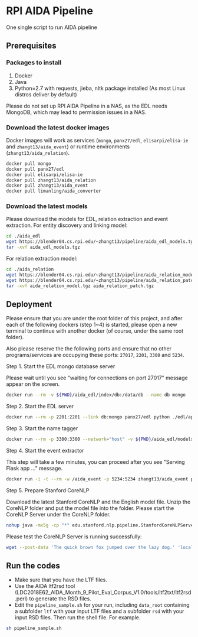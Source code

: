 # RPI AIDA Pipeline
One single script to run AIDA pipeline

## Prerequisites
### Packages to install
1. Docker
2. Java
3. Python=2.7 with requests, jieba, nltk package installed (As most Linux distros deliver by default)

Please do not set up RPI AIDA Pipeline in a NAS, as the EDL needs MongoDB, which may lead to permission issues in a NAS.

### Download the latest docker images
Docker images will work as services (`mongo`, `panx27/edl`, `elisarpi/elisa-ie` and `zhangt13/aida_event`) or runtime environments (`zhangt13/aida_relation`).
```bash
docker pull mongo
docker pull panx27/edl
docker pull elisarpi/elisa-ie
docker pull zhangt13/aida_relation
docker pull zhangt13/aida_event
docker pull limanling/aida_converter

```

### Download the latest models
Please download the models for EDL, relation extraction and event extraction.
For entity discovery and linking model:
```bash
cd ./aida_edl
wget https://blender04.cs.rpi.edu/~zhangt13/pipeline/aida_edl_models.tgz
tar -xvf aida_edl_models.tgz
```
For relation extraction model:
```bash
cd ./aida_relation
wget https://blender04.cs.rpi.edu/~zhangt13/pipeline/aida_relation_model.tgz
wget https://blender04.cs.rpi.edu/~zhangt13/pipeline/aida_relation_patch.tgz
tar -xvf aida_relation_model.tgz aida_relation_patch.tgz
```

## Deployment
Please ensure that you are under the root folder of this project, and after each of the following dockers (step 1~4) is started, please open a new terminal to continue with another docker (of course, under the same root folder).

Also please reserve the the following ports and ensure that no other programs/services are occupying these ports: `27017`, `2201`, `3300` and `5234`.

Step 1. Start the EDL mongo database server

Please wait until you see "waiting for connections on port 27017" message appear on the screen.

```bash
docker run --rm -v ${PWD}/aida_edl/index/db:/data/db --name db mongo
```

Step 2. Start the EDL server
```bash
docker run --rm -p 2201:2201 --link db:mongo panx27/edl python ./edl/api/web.py 2201
```

Step 3. Start the name tagger
```bash
docker run --rm -p 3300:3300 --network="host" -v ${PWD}/aida_edl/models/:/usr/src/app/data/name_tagger/pytorch_models -ti elisarpi/elisa-ie /usr/src/app/lorelei_demo/run.py --preload --in_domain
```

Step 4. Start the event extractor

This step will take a few minutes, you can proceed after you see "Serving Flask app ..." message.
```bash
docker run -i -t --rm -w /aida_event -p 5234:5234 zhangt13/aida_event python gail_event.py
```

Step 5. Prepare Stanford CoreNLP

Download the latest Stanford CoreNLP and the English model file. Unzip the CoreNLP folder and put the model file into the folder. Please start the CoreNLP Server under the CoreNLP folder.

```bash
nohup java -mx5g -cp "*" edu.stanford.nlp.pipeline.StanfordCoreNLPServer -port 9001 -timeout 150000 -annotators tokenize,ssplit,pos,lemma,ner,regexner,depparse,entitymentions -outputFormat json -lazy false &
```

Please test the CoreNLP Server is running successfully:
```bash
wget --post-data 'The quick brown fox jumped over the lazy dog.' 'localhost:9001/?properties={"annotators":"tokenize,ssplit,pos,lemma,ner,regexner,depparse,entitymentions","outputFormat":"json"}'
```
<!-- Run Stanford CoreNLP using Docker.
```bash
docker pull graham3333/corenlp-complete
docker run -itd -p 9000:9000 --name corenlp graham3333/corenlp-complete
wget --post-data 'The quick brown fox jumped over the lazy dog.' 'localhost:9000/?properties={"annotators":"tokenize,ssplit,pos,lemma,ner,regexner,depparse,entitymentions","outputFormat":"json"}'
```-->

## Run the codes
* Make sure that you have the LTF files.
* Use the AIDA ltf2rsd tool (LDC2018E62_AIDA_Month_9_Pilot_Eval_Corpus_V1.0/tools/ltf2txt/ltf2rsd.perl) to generate the RSD files. 
* Edit the `pipeline_sample.sh` for your run, including `data_root` containing a subfolder `ltf` with your input LTF files and a subfolder `rsd` with your input RSD files. Then run the shell file. For example.
```bash
sh pipeline_sample.sh
```